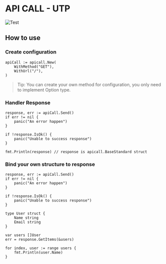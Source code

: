 # API CALL - UTP  

![Test](https://github.com/gravataLonga/api-call/workflows/Test/badge.svg?branch=master)  

## How to use  

### Create configuration

```
apiCall := apicall.New(
    WithMethod("GET"),
    WithUrl("/"),
)
```

> Tip: You can create your own method for configuration, you only need to implement Option type.  

### Handler Response  

```
response, err := apiCall.Send()
if err != nil {
    panic("An error happen")
}

if !response.IsOk() {
    panic("Unable to success response")
}

fmt.Println(response) // response is apicall.BaseStandard struct
```

### Bind your own structure to response  

```
response, err := apiCall.Send()
if err != nil {
    panic("An error happen")
}

if !response.IsOk() {
    panic("Unable to success response")
}

type User struct {
    Name string
    Email string
}

var users []User
err = response.GetItems(&users)

for index, user := range users {
    fmt.Println(user.Name)
}
```

